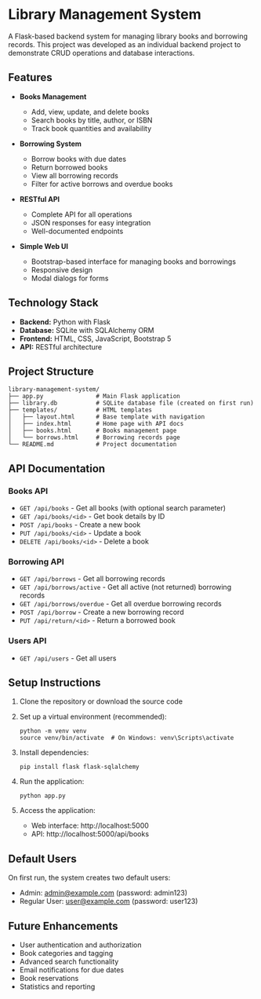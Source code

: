 # Library Management System

A Flask-based backend system for managing library books and borrowing records. This project was developed as an individual backend project to demonstrate CRUD operations and database interactions.

## Features

- **Books Management**
  - Add, view, update, and delete books
  - Search books by title, author, or ISBN
  - Track book quantities and availability

- **Borrowing System**
  - Borrow books with due dates
  - Return borrowed books
  - View all borrowing records
  - Filter for active borrows and overdue books

- **RESTful API**
  - Complete API for all operations
  - JSON responses for easy integration
  - Well-documented endpoints

- **Simple Web UI**
  - Bootstrap-based interface for managing books and borrowings
  - Responsive design
  - Modal dialogs for forms

## Technology Stack

- **Backend:** Python with Flask
- **Database:** SQLite with SQLAlchemy ORM
- **Frontend:** HTML, CSS, JavaScript, Bootstrap 5
- **API:** RESTful architecture

## Project Structure

```
library-management-system/
├── app.py               # Main Flask application
├── library.db           # SQLite database file (created on first run)
├── templates/           # HTML templates
│   ├── layout.html      # Base template with navigation
│   ├── index.html       # Home page with API docs
│   ├── books.html       # Books management page
│   └── borrows.html     # Borrowing records page
└── README.md            # Project documentation
```

## API Documentation

### Books API

- `GET /api/books` - Get all books (with optional search parameter)
- `GET /api/books/<id>` - Get book details by ID
- `POST /api/books` - Create a new book
- `PUT /api/books/<id>` - Update a book
- `DELETE /api/books/<id>` - Delete a book

### Borrowing API

- `GET /api/borrows` - Get all borrowing records
- `GET /api/borrows/active` - Get all active (not returned) borrowing records
- `GET /api/borrows/overdue` - Get all overdue borrowing records
- `POST /api/borrow` - Create a new borrowing record
- `PUT /api/return/<id>` - Return a borrowed book

### Users API

- `GET /api/users` - Get all users

## Setup Instructions

1. Clone the repository or download the source code

2. Set up a virtual environment (recommended):
   ```
   python -m venv venv
   source venv/bin/activate  # On Windows: venv\Scripts\activate
   ```

3. Install dependencies:
   ```
   pip install flask flask-sqlalchemy
   ```

4. Run the application:
   ```
   python app.py
   ```

5. Access the application:
   - Web interface: http://localhost:5000
   - API: http://localhost:5000/api/books

## Default Users

On first run, the system creates two default users:
- Admin: admin@example.com (password: admin123)
- Regular User: user@example.com (password: user123)

## Future Enhancements

- User authentication and authorization
- Book categories and tagging
- Advanced search functionality
- Email notifications for due dates
- Book reservations
- Statistics and reporting